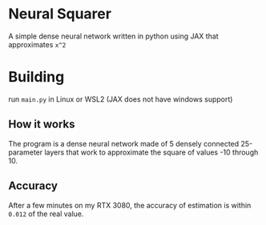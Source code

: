 # Neural Squarer
A simple dense neural network written in python using JAX that approximates `x^2`

# Building
run `main.py` in Linux or WSL2 (JAX does not have windows support)

## How it works
The program is a dense neural network made of 5 densely connected 25-parameter layers that work to approximate the
square of values -10 through 10.

## Accuracy
After a few minutes on my RTX 3080, the accuracy of estimation is within `0.012` of the real value.
